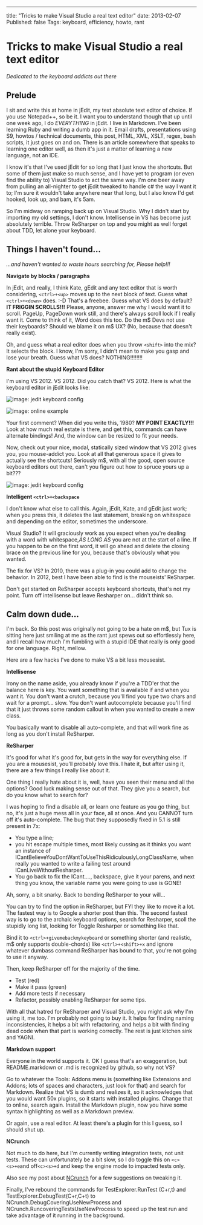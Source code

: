 ---
title: "Tricks to make Visual Studio a real text editor"
date: 2013-02-07
Published: false
Tags: keyboard, efficiency, howto, rant

# Tricks to make Visual Studio a real text editor

*Dedicated to the keyboard addicts out there*

## Prelude

I sit and write this at home in jEdit, my text absolute text editor of choice. If you use Notepad++, so be it. I want you to understand though that up until one week ago, I do *EVERYTHING* in jEdit. I live in Markdown. I've been learning Ruby and writing a dumb app in it. Email drafts, presentations using S9, howtos / technical documents, this post, HTML, XML, XSLT, regex, bash scripts, it just goes on and on. There is an article somewhere that speaks to learning one editor well, as then it's just a matter of learning a new language, not an IDE.

I know it's that I've used jEdit for so long that I just know the shortcuts. But some of them just make so much sense, and I have yet to program (or even find the ability to) Visual Studio to act the same way. I'm one beer away from pulling an all-nighter to get jEdit tweaked to handle c# the way I want it to; I'm sure it wouldn't take anywhere near that long, but I also know I'd get hooked, look up, and bam, it's 5am.

So I'm midway on ramping back up on Visual Studio. Why I didn't start by importing my old settings, I don't know. Intellisense in VS has become just absolutely terrible. Throw ReSharper on top and you might as well forget about TDD, let alone your keyboard.

## Things I haven't found...

*...and haven't wanted to waste hours searching for, Please help!!!*

**Navigate by blocks / paragraphs**

In jEdit, and really, I think Kate, gEdit and any text editor that is worth considering, `<ctrl>+<up>` moves up to the next block of text. Guess what `<ctrl>+<down>` does. :-D That's a freebee. Guess what VS does by default? **IT FRIGGIN SCROLLS!!!** Please, anyone, answer me why I would want it to scroll. PageUp, PageDown work still, and there's always scroll lock if I really want it. Come to think of it, Word does this too. Do the m$ Devs not use their keyboards? Should we blame it on m$ UX? (No, because that doesn't really exist).

Oh, and guess what a real editor does when you throw `<shift>` into the mix? It selects the block. I know, I'm sorry, I didn't mean to make you gasp and lose your breath. Guess what VS does? NOTHING!!!!!!!!

**Rant about the stupid Keyboard Editor**

I'm using VS 2012. VS 2012. Did you catch that? VS 2012. Here is what the keyboard editor in jEdit looks like:

![image: jedit keyboard config](/home/damon/Dropbox/Photos/screenshot/jedit-keyboard.png)

![image: online example](http://xilize.sourceforge.net/Reference/guide/images/goShortcuts.png)

Your first comment? When did you write this, 1980? **MY POINT EXACTLY!!!** Look at how much real estate is there, and get this, commands can have alternate bindings! And, the window can be resized to fit your needs.

Now, check out your nice, modal, statically sized window that VS 2012 gives you, you mouse-addict you. Look at all that generous space it gives to actually see the shortcuts! Seriously m$, with all the good, open source keyboard editors out there, can't you figure out how to spruce yours up a bit???

![image: jedit keyboard config](/home/damon/Dropbox/Apps/Greenshot/microshaft-keyboard.png)


**Intelligent `<ctrl>+<backspace`**

I don't know what else to call this. Again, jEdit, Kate, and gEdit just work; when you press this, it deletes the last statement, breaking on whitespace and depending on the editor, sometimes the underscore.

Visual Studio? It will graciously work as you expect when you're dealing with a word with whitespace,*AS LONG AS* you are not at the start of a line. If you happen to be on the first word, it will go ahead and delete the closing brace on the previous line for you, because that's obviously what you wanted.

The fix for VS? In 2010, there was a plug-in you could add to change the behavior. In 2012, best I have been able to find is the mouseists' ReSharper.

Don't get started on ReSharper accepts keyboard shortcuts, that's not my point. Turn off intellisense but leave Resharper on... didn't think so.

## Calm down dude...

I'm back. So this post was originally not going to be a hate on m$, but Tux is sitting here just smiling at me as the rant just spews out so effortlessly here, and I recall how much I'm fumbling with a stupid IDE that really is only good for one language. Right, mellow.

Here are a few hacks I've done to make VS a bit less mousesist.

**Intellisense**

Irony on the name aside, you already know if you're a TDD'er that the balance here is key. You want something that is available if and when you want it. You don't want a crutch, because you'll find you type two chars and wait for a prompt... slow. You don't want autocomplete because you'll find that it just throws some random callout in when you wanted to create a new class.

You basically want to disable all auto-complete, and that will work fine as long as you don't install ReSharper. 

**ReSharper**

It's good for what it's good for, but gets in the way for everything else. If you are a mousesist, you'll probably love this. I hate it, but after using it, there are a few things I really like about it.

One thing I really hate about it is, well, have you seen their menu and all the options? Good luck making sense out of that. They give you a search, but do you know what to search for?

I was hoping to find a disable all, or learn one feature as you go thing, but no, it's just a huge mess all in your face, all at once. And you CANNOT turn off it's auto-complete. The bug that they supposedly fixed in 5.1 is still present in 7x:

+ You type a line; 
+ you hit escape multiple times, most likely cussing as it thinks you want an instance of ICantBelieveYouDontWantToUseThisRidiculouslyLongClassName, when really you wanted to write a failing test around ICanLiveWithoutResharper.
+ You go back to fix the ICant...., backspace, give it your parens, and next thing you know, the variable name you were going to use is GONE!

Ah, sorry, a bit snarky. Back to bending ReSharper to your will...

You can try to find the option in ReSharper, but FYI they like to move it a lot. The fastest way is to Google a shorter post than this. The second fastest way is to go to the archaic keyboard options, search for Resharper, scoll the stupidly long list, looking for Toggle Resharper or something like that.

Bind it to `<ctrl>+givemebackmykeyboard` or something shorter (and realistic, m$ only supports double-chords) like `<ctrl>+<shift>+x` and ignore whatever dumbass command ReSharper has bound to that, you're not going to use it anyway.

Then, keep ReSharper off for the majority of the time.

+ Test (red)
+ Make it pass (green)
+ Add more tests if necessary
+ Refactor, possibly enabling ReSharper for some tips.

With all that hatred for ReSharper and Visual Studio, you might ask why I'm using it, me too. I'm probably not going to buy it. It helps for finding naming inconsistencies, it helps a bit with refactoring, and helps a bit with finding dead code when that part is working correctly. The rest is just kitchen sink and YAGNI.

**Markdown support**

Everyone in the world supports it. OK I guess that's an exaggeration, but README.markdown or .md is recognized by github, so why not VS?

Go to whatever the Tools: Addons menu is (something like Extensions and Addons; lots of spaces and characters, just look for that) and search for Markdown. Realize that VS is dumb and realizes it, so it acknowledges that you would want 50x plugins, so it starts with installed plugins. Change that to online, search again. Install the Markdown plugin, now you have some syntax highlighting as well as a Markdown preview.

Or again, use a real editor. At least there's a plugin for this I guess, so I should shut up.

**NCrunch**

Not much to do here, but I'm currently writing integration tests, not unit tests. These can unfortunately be a bit slow, so I do toggle this on `<c><s>+e`and off`<c><s>+d` and keep the engine mode to impacted tests only.

Also see my post about [NCrunch](http://professional.damonoverboe.org/ncrunch-on-the-fly-testing-in-parallel) for a few suggestions on tweaking it. 

Finally, I've rebound the commands for TestExplorer.RunTest (C+r,t) and TestExplorer.DebugTest(C+r,C+t) to NCrunch.DebugCoveringUseNewProcess and NCrunch.RuncoveringTestsUseNewProcess to speed up the test run and take advantage of it running in the background.
